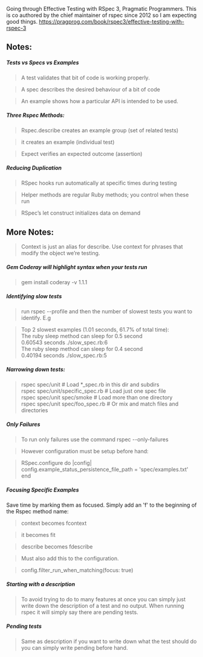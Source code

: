 Going through Effective Testing with RSpec 3, Pragmatic Programmers.
This is co authored by the chief maintainer of rspec since 2012 so I am expecting good things.
https://pragprog.com/book/rspec3/effective-testing-with-rspec-3

## Notes:

##### Tests vs Specs vs Examples
> A test validates that bit of code is working properly.

> A spec describes the desired behaviour of a bit of code

> An example shows how a particular API is intended to be used.

##### Three Rspec Methods:
> Rspec.describe creates an example group (set of related tests)

> it creates an example (individual test)

> Expect verifies an expected outcome (assertion)

##### Reducing Duplication
> RSpec hooks run automatically at specific times during testing

> Helper methods are regular Ruby methods; you control when these run

> RSpec’s let construct initializes data on demand

## More Notes:
> Context is just an alias for describe. Use context for phrases that modify the object we’re testing.

##### Gem Coderay will highlight syntax when your tests run
> gem install coderay -v 1.1.1

##### Identifying slow tests
> run rspec --profile and then the number of slowest tests you want to identify. E.g

> Top 2 slowest examples (1.01 seconds, 61.7% of total time):<br>
  The ruby sleep method can sleep for 0.5 second<br>
    0.60543 seconds ./slow_spec.rb:6<br>
  The ruby sleep method can sleep for 0.4 second<br>
    0.40194 seconds ./slow_spec.rb:5

##### Narrowing down tests:
> rspec spec/unit # Load *_spec.rb in this dir and subdirs<br>
> rspec spec/unit/specific_spec.rb # Load just one spec file<br>
> rspec spec/unit spec/smoke # Load more than one directory<br>
> rspec spec/unit spec/foo_spec.rb # Or mix and match files and directories<br>

##### Only Failures

> To run only failures use the command rspec --only-failures

> However configuration must be setup before hand:

> RSpec.configure do |config|<br> config.example_status_persistence_file_path = 'spec/examples.txt'<br>
end


##### Focusing Specific Examples
Save time by marking them as focused. Simply add an 'f' to the beginning of the Rspec method name:
> context becomes fcontext

> it becomes fit

> describe becomes fdescribe

> Must also add this to the configuration.

> config.filter_run_when_matching(focus: true)

##### Starting with a description
> To avoid trying to do to many features at once you can simply just write down the description of a test and no output. When running rspec it will simply say there are pending tests.

##### Pending tests
> Same as description if you want to write down what the test should do you can simply write pending before hand.
